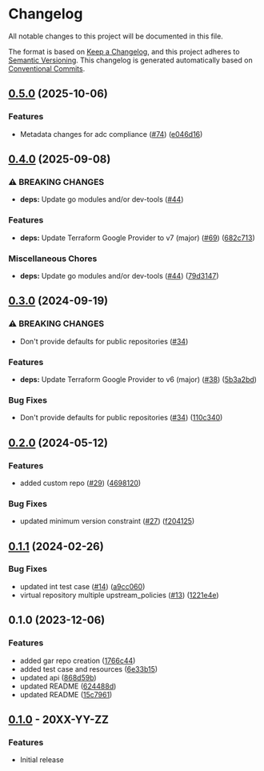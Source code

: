 # Changelog

All notable changes to this project will be documented in this file.

The format is based on
[Keep a Changelog](https://keepachangelog.com/en/1.0.0/),
and this project adheres to
[Semantic Versioning](https://semver.org/spec/v2.0.0.html).
This changelog is generated automatically based on [Conventional Commits](https://www.conventionalcommits.org/en/v1.0.0/).

## [0.5.0](https://github.com/GoogleCloudPlatform/terraform-google-artifact-registry/compare/v0.4.0...v0.5.0) (2025-10-06)


### Features

* Metadata changes for adc compliance ([#74](https://github.com/GoogleCloudPlatform/terraform-google-artifact-registry/issues/74)) ([e046d16](https://github.com/GoogleCloudPlatform/terraform-google-artifact-registry/commit/e046d16fac4ba006d243ad12f7746fb2aa92682c))

## [0.4.0](https://github.com/GoogleCloudPlatform/terraform-google-artifact-registry/compare/v0.3.0...v0.4.0) (2025-09-08)


### ⚠ BREAKING CHANGES

* **deps:** Update go modules and/or dev-tools ([#44](https://github.com/GoogleCloudPlatform/terraform-google-artifact-registry/issues/44))

### Features

* **deps:** Update Terraform Google Provider to v7 (major) ([#69](https://github.com/GoogleCloudPlatform/terraform-google-artifact-registry/issues/69)) ([682c713](https://github.com/GoogleCloudPlatform/terraform-google-artifact-registry/commit/682c7130c89d346d2ef6a064bc372f4040514a31))


### Miscellaneous Chores

* **deps:** Update go modules and/or dev-tools ([#44](https://github.com/GoogleCloudPlatform/terraform-google-artifact-registry/issues/44)) ([79d3147](https://github.com/GoogleCloudPlatform/terraform-google-artifact-registry/commit/79d3147e119f3d2b1694c76c0557757c14656c7d))

## [0.3.0](https://github.com/GoogleCloudPlatform/terraform-google-artifact-registry/compare/v0.2.0...v0.3.0) (2024-09-19)


### ⚠ BREAKING CHANGES

* Don't provide defaults for public repositories ([#34](https://github.com/GoogleCloudPlatform/terraform-google-artifact-registry/issues/34))

### Features

* **deps:** Update Terraform Google Provider to v6 (major) ([#38](https://github.com/GoogleCloudPlatform/terraform-google-artifact-registry/issues/38)) ([5b3a2bd](https://github.com/GoogleCloudPlatform/terraform-google-artifact-registry/commit/5b3a2bd498381885f4c1c416801c9c08ce8fca19))


### Bug Fixes

* Don't provide defaults for public repositories ([#34](https://github.com/GoogleCloudPlatform/terraform-google-artifact-registry/issues/34)) ([110c340](https://github.com/GoogleCloudPlatform/terraform-google-artifact-registry/commit/110c34033ae74c386aeea8d31293a131c9b9d874))

## [0.2.0](https://github.com/GoogleCloudPlatform/terraform-google-artifact-registry/compare/v0.1.1...v0.2.0) (2024-05-12)


### Features

* added custom repo ([#29](https://github.com/GoogleCloudPlatform/terraform-google-artifact-registry/issues/29)) ([4698120](https://github.com/GoogleCloudPlatform/terraform-google-artifact-registry/commit/4698120d8ad0e659d0934d78e35542daf3fcc145))


### Bug Fixes

* updated minimum version constraint ([#27](https://github.com/GoogleCloudPlatform/terraform-google-artifact-registry/issues/27)) ([f204125](https://github.com/GoogleCloudPlatform/terraform-google-artifact-registry/commit/f204125647e2ff86f9d5f360cbbb6d5e09f46d2d))

## [0.1.1](https://github.com/GoogleCloudPlatform/terraform-google-artifact-registry/compare/v0.1.0...v0.1.1) (2024-02-26)


### Bug Fixes

* updated int test case ([#14](https://github.com/GoogleCloudPlatform/terraform-google-artifact-registry/issues/14)) ([a9cc060](https://github.com/GoogleCloudPlatform/terraform-google-artifact-registry/commit/a9cc06076980b8f0f8eca4b15a5dee40df197254))
* virtual repository multiple upstream_policies ([#13](https://github.com/GoogleCloudPlatform/terraform-google-artifact-registry/issues/13)) ([1221e4e](https://github.com/GoogleCloudPlatform/terraform-google-artifact-registry/commit/1221e4e1cb318183ff53024d07d963e7a87ecbd4))

## 0.1.0 (2023-12-06)


### Features

* added gar repo creation ([1766c44](https://github.com/GoogleCloudPlatform/terraform-google-artifact-registry/commit/1766c44d6ee4169d962257df35b0fbef405a1c88))
* added test case and resources ([6e33b15](https://github.com/GoogleCloudPlatform/terraform-google-artifact-registry/commit/6e33b15b9da3ebfc6e1f5d884ebe9f89939c2008))
* updated api ([868d59b](https://github.com/GoogleCloudPlatform/terraform-google-artifact-registry/commit/868d59b6634d699d94ea87a79d6f9be5761586f5))
* updated README ([624488d](https://github.com/GoogleCloudPlatform/terraform-google-artifact-registry/commit/624488d1e97d980e23abdc91797a00577e16c3d2))
* updated README ([15c7961](https://github.com/GoogleCloudPlatform/terraform-google-artifact-registry/commit/15c796160d0c6f043dd77bbbdb5f1884da0c0e47))

## [0.1.0](https://github.com/terraform-google-modules/terraform-google-artifact-registry/releases/tag/v0.1.0) - 20XX-YY-ZZ

### Features

- Initial release

[0.1.0]: https://github.com/terraform-google-modules/terraform-google-artifact-registry/releases/tag/v0.1.0
